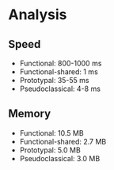 # Analysis
## Speed
* Functional: 800-1000 ms
* Functional-shared: 1 ms
* Prototypal: 35-55 ms
* Pseudoclassical: 4-8 ms

## Memory
* Functional: 10.5 MB
* Functional-shared: 2.7 MB
* Prototypal: 5.0 MB
* Pseudoclassical: 3.0 MB
